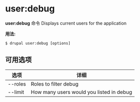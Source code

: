 # user:debug
**user:debug** 命令 Displays current users for the application

**用法:**
```
$ drupal user:debug [options] 
```

## 可用选项
选项 | 详细
-------|-------------
--roles | Roles to filter debug
--limit | How many users would you listed in debug

